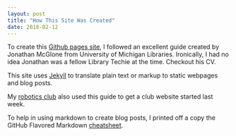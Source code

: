 ```yaml
---
layout: post
title: "How This Site Was Created"
date: 2018-02-12
---
```

To create this [Github pages site](https://pages.github.com/), I followed an excellent guide 
created by Jonathan McGlone from University of Michigan Libraries. Ironically, I had no idea 
Jonathan was a fellow Library Techie at the time. Checkout his CV.

This site uses [Jekyll](https://jekyllrb.com/) to translate plain text or markup to static webpages 
and blog posts.

My [robotics club](https://scecina-robotics.github.io) also used this guide to get a club website started
last week.

To help in using markdown to create blog posts, I printed off a copy the GitHub Flavored Markdown 
[cheatsheet](https://guides.github.com/features/mastering-markdown/).
